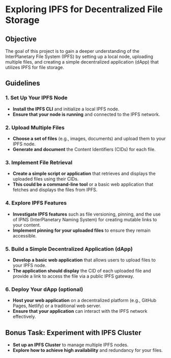 # Exploring IPFS for Decentralized File Storage

## Objective
The goal of this project is to gain a deeper understanding of the InterPlanetary File System (IPFS) by setting up a local node, uploading multiple files, and creating a simple decentralized application (dApp) that utilizes IPFS for file storage.

## Guidelines

### 1. Set Up Your IPFS Node
- **Install the IPFS CLI** and initialize a local IPFS node.
- **Ensure that your node is running** and connected to the IPFS network.

### 2. Upload Multiple Files
- **Choose a set of files** (e.g., images, documents) and upload them to your IPFS node.
- **Generate and document** the Content Identifiers (CIDs) for each file.

### 3. Implement File Retrieval
- **Create a simple script or application** that retrieves and displays the uploaded files using their CIDs.
- **This could be a command-line tool** or a basic web application that fetches and displays the files from IPFS.

### 4. Explore IPFS Features
- **Investigate IPFS features** such as file versioning, pinning, and the use of IPNS (InterPlanetary Naming System) for creating mutable links to your content.
- **Implement pinning for your uploaded files** to ensure they remain accessible.

### 5. Build a Simple Decentralized Application (dApp)
- **Develop a basic web application** that allows users to upload files to your IPFS node.
- **The application should display** the CID of each uploaded file and provide a link to access the file via a public IPFS gateway.

### 6. Deploy Your dApp (optional)
- **Host your web application** on a decentralized platform (e.g., GitHub Pages, Netlify) or a traditional web server.
- **Ensure that your application** can interact with the IPFS network effectively.

## Bonus Task: Experiment with IPFS Cluster
- **Set up an IPFS Cluster** to manage multiple IPFS nodes.
- **Explore how to achieve high availability** and redundancy for your files.

